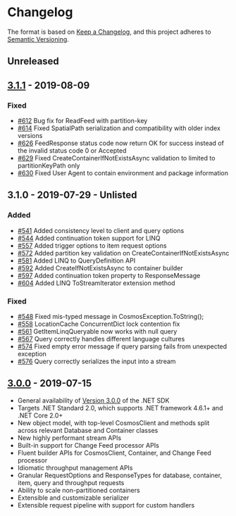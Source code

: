 # Changelog

The format is based on [Keep a Changelog](https://keepachangelog.com/en/1.0.0/),
and this project adheres to [Semantic Versioning](https://semver.org/spec/v2.0.0.html).

## Unreleased

## [3.1.1](https://www.nuget.org/packages/Microsoft.Azure.Cosmos/3.1.1) - 2019-08-09

### Fixed

- [#612](https://github.com/Azure/azure-cosmos-dotnet-v3/pull/612) Bug fix for ReadFeed with partition-key
- [#614](https://github.com/Azure/azure-cosmos-dotnet-v3/pull/614) Fixed SpatialPath serialization and compatibility with older index versions
- [#626](https://github.com/Azure/azure-cosmos-dotnet-v3/pull/626) FeedResponse<T> status code now return OK for success instead of the invalid status code 0 or Accepted 
- [#629](https://github.com/Azure/azure-cosmos-dotnet-v3/pull/629) Fixed CreateContainerIfNotExistsAsync validation to limited to partitionKeyPath only
- [#630](https://github.com/Azure/azure-cosmos-dotnet-v3/pull/630) Fixed User Agent to contain environment and package information

## 3.1.0 - 2019-07-29 - Unlisted

### Added

- [#541](https://github.com/Azure/azure-cosmos-dotnet-v3/pull/541) Added consistency level to client and query options
- [#544](https://github.com/Azure/azure-cosmos-dotnet-v3/pull/544) Added continuation token support for LINQ
- [#557](https://github.com/Azure/azure-cosmos-dotnet-v3/pull/557) Added trigger options to item request options
- [#572](https://github.com/Azure/azure-cosmos-dotnet-v3/pull/572) Added partition key validation on CreateContainerIfNotExistsAsync
- [#581](https://github.com/Azure/azure-cosmos-dotnet-v3/pull/581) Added LINQ to QueryDefinition API
- [#592](https://github.com/Azure/azure-cosmos-dotnet-v3/pull/592) Added CreateIfNotExistsAsync to container builder
- [#597](https://github.com/Azure/azure-cosmos-dotnet-v3/pull/597) Added continuation token property to ResponseMessage
- [#604](https://github.com/Azure/azure-cosmos-dotnet-v3/pull/604) Added LINQ ToStreamIterator extension method

### Fixed

- [#548](https://github.com/Azure/azure-cosmos-dotnet-v3/pull/548) Fixed mis-typed message in CosmosException.ToString();
- [#558](https://github.com/Azure/azure-cosmos-dotnet-v3/pull/558) LocationCache ConcurrentDict lock contention fix
- [#561](https://github.com/Azure/azure-cosmos-dotnet-v3/pull/561) GetItemLinqQueryable now works with null query
- [#567](https://github.com/Azure/azure-cosmos-dotnet-v3/pull/567) Query correctly handles different language cultures
- [#574](https://github.com/Azure/azure-cosmos-dotnet-v3/pull/574) Fixed empty error message if query parsing fails from unexpected exception
- [#576](https://github.com/Azure/azure-cosmos-dotnet-v3/pull/576) Query correctly serializes the input into a stream

## [3.0.0](https://www.nuget.org/packages/Microsoft.Azure.Cosmos/3.0.0) - 2019-07-15

- General availability of [Version 3.0.0](https://www.nuget.org/packages/Microsoft.Azure.Cosmos/) of the .NET SDK
- Targets .NET Standard 2.0, which supports .NET framework 4.6.1+ and .NET Core 2.0+
- New object model, with top-level CosmosClient and methods split across relevant Database and Container classes
- New highly performant stream APIs
- Built-in support for Change Feed processor APIs
- Fluent builder APIs for CosmosClient, Container, and Change Feed processor
- Idiomatic throughput management APIs
- Granular RequestOptions and ResponseTypes for database, container, item, query and throughput requests
- Ability to scale non-partitioned containers 
- Extensible and customizable serializer
- Extensible request pipeline with support for custom handlers
